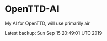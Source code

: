 # OpenTTD-AI
My AI for OpenTTD, will use primarily air

Latest backup: Sun Sep 15 20:49:01 UTC 2019
